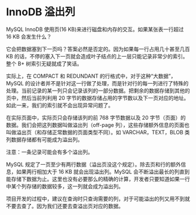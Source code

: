 # InnoDB 溢出列

MySQL InnoDB 使用页(16 KB)来进行磁盘和内存的交互。如果某张表一行超过 16 KB 会发生什么？

它会把数据塞到下一页吗？答案必然是否定的。因为如果每一行占用几十甚至几百 KB 的话，不停的塞入下一页就会造成叶子结点的上一层只能记录非常少的索引。整个 B+ 树索引无疑就成了笑话。

实际上，在 COMPACT 和 REDUNDANT 的行格式中，对于这种“大数据”，MySQL 的设计者并不是针对这一行做了处理，而是针对行的每一列进行了特殊的处理。当前记录的某一列只会记录该列的一部分数据。把剩余的数据存储到其他的页中，然后当前列利用 20 字节的数据存储占用的字节数以及下一页对应的地址。如此一来，我们的索引就不会出现异常问题了。

在实际页面中，实际页只会存储该列的前 768 字节数据以及 20 字节（页面）的数据。我们会把这列数据叫做溢出列（off-page 列），这些存储额外信息的页面也叫做溢出页（和存储正常数据的页面类型不同）。如 VARCHAR，TEXT，BLOB 类列数据存储都有可能成为溢出列。

注意：一条记录可能会有多个溢出列。

MySQL 规定了一页至少有两行数据（溢出页没这个规定）。除去页和行的额外信息，如果两行相加大于 16 KB 就会出现溢出列。MySQL 会不断溢出最长的列直到能存储下数据为止。这里也没有必要那么的精确的计算，开发者只要知道如果一行中某个列存储的数据较多，这一列就会成为溢出列。

项目开发的过程中，建议在查询时只查询需要的列，对于可能溢出的列又用不到就不要去查了。因为我们还要去查溢出页对应的数据。



